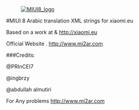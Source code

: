 <dl><dd><a href="http://www.mi2ar.com" target="_blank"><img src="http://i.imgur.com/YqLJqWu.jpg" border="0" alt="MIUI8_logo"></a></dd></dl>



#MIUI 8 Arabic  translation XML strings for xiaomi.eu

Based on a work at & http://xiaomi.eu

Official Website . http://www.mi2ar.com


###Credits:

@PRInCEI7

@ingbrzy

@abdullah almutiri


For Any problems
http://www.mi2ar.com


